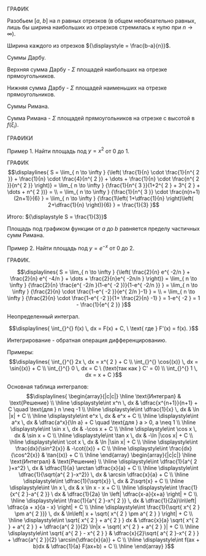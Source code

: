 ГРАФИК

Разобьем ${\displaystyle [a, \ b]}$ на ${\displaystyle n}$ равных отрезков (в общем необязательно равных, лишь бы ширина наибольших из отрезков стремилась к нулю при ${\displaystyle n \to \infty}$).

Ширина каждого из отрезков ${\displaystyle = \frac{b-a}{n}}$.

Суммы Дарбу.

Верхняя сумма Дарбу - ${\displaystyle \Sigma}$ площадей наибольших на отрезке прямоугольников.

Нижняя сумма Дарбу - ${\displaystyle \Sigma}$ площадей наименьших на отрезке прямоугольников.

Суммы Римана.

Сумма Римана - ${\displaystyle \Sigma}$ площадей прямоугольников на отрезке с высотой в ${\displaystyle f(\xi_{ i })}$.

ГРАФИКИ

Пример 1.  Найти площадь под ${\displaystyle y = x^{ 2 }}$ от 0 до 1.

ГРАФИК
$$\displaylines{
S = \lim_{ n \to \infty } {\left( \frac{1}{n} \cdot  \frac{1}{n^{ 2 }} + \frac{1}{n} \cdot  \frac{4}{n^{ 2 }} + \dots + \frac{1}{n} \cdot \frac{n^{ 2 }}{n^{ 2 }}  \right)} = \lim_{ n \to \infty } {\frac{1}{n^{ 3 }}(1+2^{ 2 } + 3^{ 2 } + \dots  + n^{ 2 })} = \\
= \lim_{ n \to \infty } {\frac{1}{n^{ 3 }} \cdot  \frac{n(n+1)(2n+1)}{6} } = \lim_{ n \to \infty } {\frac{1\left( 1+\dfrac{1}{n} \right)\left( 2+\dfrac{1}{n} \right)}{6} } = \frac{1}{3}
}$$

Итого: ${\displaystyle S = \frac{1}{3}}$

Площадь под графиком функции от ${\displaystyle a}$ до ${\displaystyle b}$ равняется пределу частичных сумм Римана.

Пример 2. Найти площадь под ${\displaystyle y = e^{ -x }}$ от 0 до 2.

ГРАФИК.

$$\displaylines{
S = \lim_{ n \to \infty } {\left( \frac{2}{n} e^{ -2/n } + \frac{2}{n} e^{ -4/n } + \dots + \frac{2}{n}e^{ -2n/n } \right)} = \lim_{ n \to \infty } {\frac{2}{n} \frac{e^{ -2/n }(1-e^{ -2 })}{1-e^{ -2/n }} } = \lim_{ n \to \infty } {\frac{2}{n} \cdot  \frac{1-e^{ -2 }}{e^{ 2/n }-1} } = \\
= \lim_{ n \to \infty } {\frac{2}{n} \cdot  \frac{1-e^{ -2 }}{1+ \frac{2}{n} -1} } = 1-e^{ -2 } = 1 - \frac{1}{e^{ 2 }}
}$$

Неопределенный интеграл.

$$\displaylines{
\int_{}^{} f(x) \, dx = F(x) + C, \  \text{ где } F'(x) = f(x).
}$$

Интегрирование - обратная операция дифференцированию.

Примеры:
$$\displaylines{
\int_{}^{} 2x \, dx = x^{ 2 } + C \\
\int_{}^{} \cos{(x)} \, dx = \sin{(x)} + C \\
\int_{}^{} 0 \, dx = C \  (\text{так как } C' = 0) \\
\int_{}^{} 1 \, dx  = x + C 
}$$

Основная таблица интегралов:
$$\displaylines{
\begin{array}{|c|c|} \hline
\text{Интеграл} & \text{Решение} \\ \hline
\displaystyle\int x^n \, dx & \dfrac{x^{n+1}}{n+1} + C \quad \text{для } n \neq -1 \\ \hline 
\displaystyle\int \dfrac{1}{x} \, dx & \ln |x| + C \\ \hline  
\displaystyle\int e^x \, dx & e^x + C \\ \hline 
\displaystyle\int a^x \, dx & \dfrac{a^x}{\ln a} + C \quad \text{для } a > 0, a \neq 1 \\ \hline  
\displaystyle\int \sin x \, dx & -\cos x + C \\ \hline  
\displaystyle\int \cos x \, dx & \sin x + C \\ \hline  
\displaystyle\int \tan x \, dx & -\ln |\cos x| + C \\ \hline  
\displaystyle\int \cot x \, dx & \ln |\sin x| + C \\ \hline
\displaystyle\int \frac{dx}{\sin^2{x}} & -\cot{(x)} + C \\ \hline 
\displaystyle\int \frac{dx}{\cos^2{x}} & \tan{(x)} + C \\ \hline 
\end{array} \begin{array}{|c|c|} \hline  
\text{Интеграл} & \text{Решение} \\ \hline
\displaystyle\int \dfrac{1}{a^{ 2 }+x^2} \, dx & \dfrac{1}{a} \arctan \dfrac{x}{a} + C \\ \hline  
\displaystyle\int \dfrac{1}{\sqrt{a^{ 2 }-x^2}} \, dx & \arcsin \dfrac{x}{a} + C \\ \hline  
\displaystyle\int \dfrac{1}{\sqrt{x}} \, dx & 2\sqrt{x} + C \\   \hline  
\displaystyle\int \ln x \, dx & x \ln x - x + C \\ \hline  
\displaystyle\int \frac{1}{x^{ 2 }-a^{ 2 }} \ dx & \dfrac{1}{2a} \ln \left| \dfrac{x-a}{x+a}  \right| + C \\ \hline 
\displaystyle\int \frac{1}{a^{ 2 }-x^{ 2 }} \, dx   & \dfrac{1}{2a}\ln\left| \dfrac{a + x}{a - x}  \right| + C \\ \hline 
\displaystyle\int \frac{1}{\sqrt{ x^{ 2 } \pm  a^{ 2 }}} \, dx   &  \ln\left| x + \sqrt{ x^{ 2 } \pm a^{ 2 } } \right|  + C \\ \hline  
\displaystyle\int \sqrt{ x^{ 2 } + a^{ 2 } } dx & \dfrac{x}{a} \sqrt{ x^{ 2 } + a^{ 2 } } + \dfrac{a^{ 2 }}{2} \ln|x + \sqrt{ x^{ 2 } + a^{ 2 } }| + C \\ \hline 
\displaystyle\int \sqrt{ a^{ 2 } - x^{ 2 } } & \dfrac{x}{2}\sqrt{ a^{ 2 }-x^{ 2 } } + \dfrac{a^{ 2 }}{2} \arcsin{\dfrac{x}{a}} + C \\ \hline 
\displaystyle\int f(ax + b)dx & \dfrac{1}{a} F(ax+b) + C \\ \hline 
\end{array}
}$$
